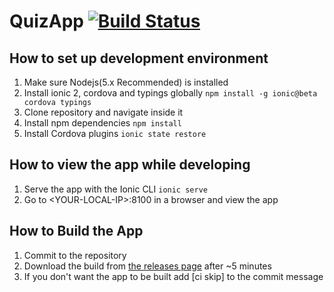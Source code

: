 # QuizApp [![Build Status](https://travis-ci.com/logikt/QuizApp.svg?token=7GyvvqHaLyModTPR4Hz6&branch=master)](https://travis-ci.com/logikt/QuizApp)

## How to set up development environment
1. Make sure Nodejs(5.x Recommended) is installed
2. Install ionic 2, cordova and typings globally ```npm install -g ionic@beta cordova typings```
3. Clone repository and navigate inside it
4. Install npm dependencies ```npm install```
5. Install Cordova plugins ```ionic state restore```

## How to view the app while developing
1. Serve the app with the Ionic CLI ```ionic serve```
2. Go to \<YOUR-LOCAL-IP\>:8100 in a browser and view the app

## How to Build the App
1. Commit to the repository
2. Download the build from [the releases page](https://github.com/logikt/QuizApp/releases) after ~5 minutes
3. If you don't want the app to be built add [ci skip] to the commit message
